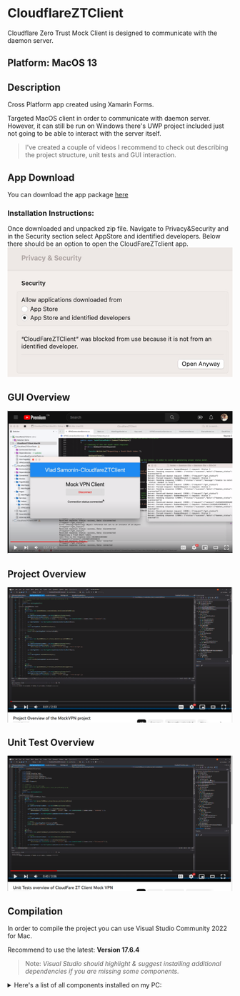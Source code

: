 # CloudflareZTClient
Cloudflare Zero Trust Mock Client is designed to communicate with the daemon server.
## Platform: MacOS 13

## Description
Cross Platform app created using Xamarin Forms.

Targeted MacOS client in order to communicate with daemon server. However, it can still be run on Windows there's UWP project included just not going to be able to interact with the server itself.

> I've created a couple of videos I recommend to check out describing the project structure, unit tests and GUI interaction. 
## App Download
You can download the app package [here](https://github.com/Storm-Develop/CloudflareZTClient/releases/download/v1.0/CloudFareZTClient.zip)

### Installation Instructions:
Once downloaded and unpacked zip file. Navigate to Privacy&Security and in the Security section select AppStore and identified developers. Below there should be an option to open the CloudFareZTclient app.
![Image](https://github.com/Storm-Develop/CloudflareZTClient/blob/dev/ImagesUsedInReadme/photo_2023-09-14_20-30-13.jpg)

## GUI Overview
[![GUI Overview](https://github.com/Storm-Develop/CloudflareZTClient/blob/dev/ImagesUsedInReadme/Screenshot%202023-09-14%20221133.png)](https://youtu.be/7GnAxm0GyOI)

## Project Overview
[![Project Overview](https://github.com/Storm-Develop/CloudflareZTClient/blob/dev/ImagesUsedInReadme/Screenshot%202023-09-14%20221414.png)](https://youtu.be/LxsakqWPrT4?si=IFrQG-AeT6gQ6tvb)

## Unit Test Overview
[![Unit Test Overview](https://github.com/Storm-Develop/CloudflareZTClient/blob/dev/ImagesUsedInReadme/Screenshot%202023-09-14%20221259.png)](https://youtu.be/anQMeQBaoao)

## Compilation
In order to compile the project you can use Visual Studio Community 2022 for Mac.

Recommend to use the latest: **Version 17.6.4**

> Note: *Visual Studio should highlight & suggest installing additional dependencies if you are missing some components.*
<details>
  <summary>Here's a list of all components installed on my PC:
</summary>
Visual Studio Community 2022 for Mac
Version 17.6.4 (build 472)
Installation UUID: ac4871a0-982f-4001-9e37-b98c6fd3c13c

Runtime
.NET 7.0.3 (64-bit)
Architecture: Arm64
Microsoft.macOS.Sdk 13.1.1007; git-rev-head:8afca776a0a96613dfb7200e0917bb57f9ed5583; git-branch:release/7.0.1xx-xcode14.2

Roslyn (Language Service)
4.6.0-3.23180.6+99e956e42697a6dd886d1e12478ea2b27cceacfa

NuGet
Version: 6.4.0.117

.NET SDK (Arm64)
SDK: /usr/local/share/dotnet/sdk/7.0.308/Sdks
SDK Versions:
  7.0.308
  7.0.306
  7.0.202
  6.0.414
  6.0.412
  6.0.407
MSBuild SDKs: /Applications/Visual Studio.app/Contents/MonoBundle/MSBuild/Current/bin/Sdks

.NET SDK (x64)
SDK Versions:
  6.0.414
  6.0.412
  6.0.106
  6.0.105
  6.0.104
  6.0.103
  6.0.102
  6.0.101
  5.0.408
  5.0.407
  5.0.406
  5.0.405
  5.0.404
  3.1.426
  3.1.420
  3.1.419
  3.1.418
  3.1.417
  3.1.416

.NET Runtime (Arm64)
Runtime: /usr/local/share/dotnet/dotnet
Runtime Versions:
  7.0.11
  7.0.9
  7.0.4
  6.0.22
  6.0.20
  6.0.15

.NET Runtime (x64)
Runtime: /usr/local/share/dotnet/x64/dotnet
Runtime Versions:
  6.0.22
  6.0.20
  6.0.6
  6.0.5
  6.0.4
  6.0.3
  6.0.2
  6.0.1
  5.0.17
  5.0.16
  5.0.15
  5.0.14
  5.0.13
  3.1.32
  3.1.26
  3.1.25
  3.1.24
  3.1.23
  3.1.22

Xamarin.Profiler
Version: 1.8.0.49
Location: /Applications/Xamarin Profiler.app/Contents/MacOS/Xamarin Profiler

Updater
Version: 11

Apple Developer Tools
Xcode: 14.3.1 21815
Build: 14E300c

Xamarin.Mac
Version: 9.3.0.6 Visual Studio Community
Hash: 97731c92c
Branch: xcode14.3
Build date: 2023-04-11 22:38:35-0400

Xamarin.iOS
Version: 16.4.0.6 Visual Studio Community
Hash: 97731c92c
Branch: xcode14.3
Build date: 2023-04-11 22:38:36-0400

Xamarin Designer
Version: 17.6.3.9
Hash: 2648399ae8
Branch: remotes/origin/d17-6
Build date: 2023-09-07 02:05:20 UTC

Xamarin.Android
Version: 13.2.1.2 (Visual Studio Community)
Commit: xamarin-android/d17-5/a8a26c7
Android SDK: /Users/home/Library/Developer/Xamarin/android-sdk-macosx
  Supported Android versions:
    11.0 (API level 30)
    10.0 (API level 29)
    9.0  (API level 28)
    13.0 (API level 33)

SDK Command-line Tools Version: 7.0
SDK Platform Tools Version: 33.0.3
SDK Build Tools Version: 32.0.0

Build Information: 
Mono: d9a6e87
Java.Interop: xamarin/java.interop/d17-5@149d70fe
SQLite: xamarin/sqlite/3.40.1@68c69d8
Xamarin.Android Tools: xamarin/xamarin-android-tools/d17-5@ca1552d

Microsoft Build of OpenJDK
Java SDK: /Library/Java/JavaVirtualMachines/microsoft-11.jdk
11.0.16.1
Android Designer EPL code available here:
https://github.com/xamarin/AndroidDesigner.EPL

Eclipse Temurin JDK
Java SDK: /Library/Java/JavaVirtualMachines/temurin-8.jdk
1.8.0.302
Android Designer EPL code available here:
https://github.com/xamarin/AndroidDesigner.EPL

Android SDK Manager
Version: 17.6.0.50
Hash: a715dca
Branch: HEAD
Build date: 2023-09-07 02:05:26 UTC

Android Device Manager
Version: 0.0.0.1309
Hash: 06e3e77
Branch: HEAD
Build date: 2023-09-07 02:05:26 UTC

Build Information
Release ID: 1706040472
Git revision: 0b8c2cb9f01ef14a2b07ff4ea047268c8756fee6
Build date: 2023-09-07 02:03:50+00
Build branch: release-17.6
Build lane: release-17.6

Operating System
Mac OS X 13.2.1
Darwin 22.3.0 Darwin Kernel Version 22.3.0
    Mon Jan 30 20:39:35 PST 2023
    root:xnu-8792.81.3~2/RELEASE_ARM64_T8103 arm64
</details>
